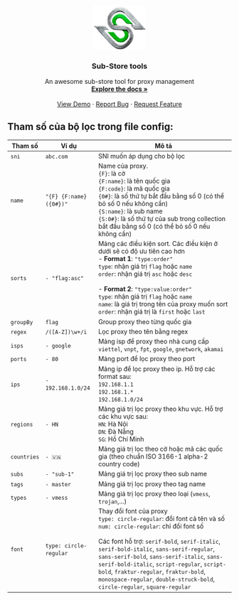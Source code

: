 <br />
<div align="center">
  <a href="https://github.com/FreedomNodes/substore-tools">
    <img src="assets/images/logo.png" alt="Logo" width="120" height="100">
  </a>

  <h3 align="center">Sub-Store tools</h3>

  <p align="center">
    An awesome sub-store tool for proxy management
    <br />
    <a href="https://github.com/FreedomNodes/substore-tools/wiki"><strong>Explore the docs »</strong></a>
    <br />
    <br />
    <a href="https://github.com/FreedomNodes/substore-tools/wiki/H%C6%B0%E1%BB%9Bng-d%E1%BA%ABn-c%C3%A0i-%C4%91%E1%BA%B7t">View Demo</a>
    ·
    <a href="https://github.com/FreedomNodes/substore-tools/issues/new?labels=bug">Report Bug</a>
    ·
    <a href="https://github.com/FreedomNodes/substore-tools/issues/new?labels=enhancement,feature-request">Request Feature</a>
  </p>
</div>

## Tham số của bộ lọc trong file config:

| Tham số     | Ví dụ                   | Mô tả                                                                                                                                                                                                                                                                                                                                                                                                                                         |
| ----------- | ----------------------- | --------------------------------------------------------------------------------------------------------------------------------------------------------------------------------------------------------------------------------------------------------------------------------------------------------------------------------------------------------------------------------------------------------------------------------------------- |
| `sni`       | `abc.com`               | SNI muốn áp dụng cho bộ lọc                                                                                                                                                                                                                                                                                                                                                                                                                   |
| `name`      | `"{F} {F:name} ({0#})"` | Name của proxy. <br> `{F}`: là cờ <br> `{F:name}`: là tên quốc gia <br>`{F:code}`: là mã quốc gia <br> `{0#}`: là số thứ tự bắt đầu bằng số 0 (có thể bỏ số 0 nếu không cần) <br> `{S:name}`: là sub name <br> `{S:0#}`: là số thứ tự của sub trong collection bắt đầu bằng số 0 (có thể bỏ số 0 nếu không cần)                                                                                                                               |
| `sorts`     | `- "flag:asc"`          | Mảng các điều kiện sort. Các điều kiện ở dưới sẽ có độ ưu tiên cao hơn <br> - **Format 1**: `"type:order"`<br> `type`: nhận giá trị `flag` hoặc `name` <br> `order`: nhận giá trị `asc` hoặc `desc` <br><br> - **Format 2**: `"type:value:order"`<br> `type`: nhận giá trị `flag` hoặc `name` <br> `name`: là giá trị trong tên của proxy muốn sort <br> `order`: nhận giá trị là `first` hoặc `last`                                         |
| `groupBy`   | `flag`                  | Group proxy theo từng quốc gia                                                                                                                                                                                                                                                                                                                                                                                                                |
| `regex`     | `/([A-Z])\w+/i`         | Lọc proxy theo tên bằng regex                                                                                                                                                                                                                                                                                                                                                                                                                 |
| `isps`      | `- google`              | Mảng isp để proxy theo nhà cung cấp <br> `viettel`, `vnpt`, `fpt`, `google`, `gnetwork`, `akamai`                                                                                                                                                                                                                                                                                                                                             |
| `ports`     | `- 80`                  | Mảng port để lọc proxy theo port                                                                                                                                                                                                                                                                                                                                                                                                              |
| `ips`       | `- 192.168.1.0/24`      | Mảng ip để lọc proxy theo ip. Hỗ trợ các format sau: <br> `192.168.1.1` <br> `192.168.1.*` <br> `192.168.1.0/24`                                                                                                                                                                                                                                                                                                                              |
| `regions`   | `- HN`                  | Mảng giá trị lọc proxy theo khu vực. Hỗ trợ các khu vực sau: <br> `HN`: Hà Nội <br> `DN`: Đà Nẵng <br> `SG`: Hồ Chí Minh                                                                                                                                                                                                                                                                                                                      |
| `countries` | `- 🇻🇳`                  | Mảng giá trị lọc theo cờ hoặc mã các quốc gia (theo chuẩn ISO 3166-1 alpha-2 country code)                                                                                                                                                                                                                                                                                                                                                    |
| `subs`      | `- "sub-1"`             | Mảng giá trị lọc proxy theo sub name                                                                                                                                                                                                                                                                                                                                                                                                          |
| `tags`      | `- master`              | Mảng giá trị lọc proxy theo tag name                                                                                                                                                                                                                                                                                                                                                                                                          |
| `types`     | `- vmess`               | Mảng giá trị lọc proxy theo loại (`vmess`, `trojan`,...)                                                                                                                                                                                                                                                                                                                                                                                      |
| `font`      | `type: circle-regular`  | Thay đổi font của proxy <br> `type: circle-regular`: đổi font cả tên và số <br> `num: circle-regular`: chỉ đổi font số <br><br> Các font hỗ trợ: `serif-bold`, `serif-italic`, `serif-bold-italic`, `sans-serif-regular`, `sans-serif-bold`, `sans-serif-italic`, `sans-serif-bold-italic`, `script-regular`, `script-bold`, `fraktur-regular`, `fraktur-bold`, `monospace-regular`, `double-struck-bold`, `circle-regular`, `square-regular` |
